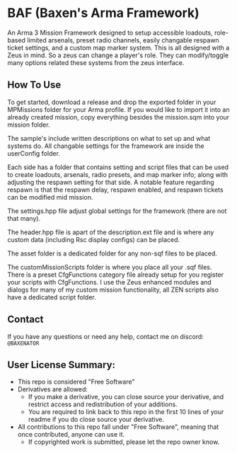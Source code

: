 
# BAF (Baxen's Arma Framework)

An Arma 3 Mission Framework designed to setup accessible loadouts, role-based limited arsenals, preset radio channels, easily changable respawn ticket settings, and a custom map marker system.
This is all designed with a Zeus in mind. So a zeus can change a player's role. They can modify/toggle many options related these systems from the zeus interface. 

## How To Use

To get started, download a release and drop the exported folder in your MPMissions folder for your Arma profile. If you would like to import it into an already created mission, copy everything besides the mission.sqm into your mission folder.

The sample's include written descriptions on what to set up and what systems do. All changable settings for the framework are inside the userConfig folder.

Each side has a folder that contains setting and script files that can be used to create loadouts, arsenals, radio presets, and map marker info; along with adjusting the respawn setting for that side.
A notable feature regarding respawn is that the respawn delay, respawn enabled, and respawn tickets can be modified mid mission.

The settings.hpp file adjust global settings for the framework (there are not that many).

The header.hpp file is apart of the description.ext file and is where any custom data (including Rsc display configs) can be placed.

The asset folder is a dedicated folder for any non-sqf files to be placed.

The customMissionScripts folder is where you place all your .sqf files. There is a preset CfgFunctions category file already setup for you register your scripts with CfgFunctions. I use the Zeus enhanced modules and dialogs for many of my custom mission functionality, all ZEN scripts also have a dedicated script folder.

## Contact

If you have any questions or need any help, contact me on discord: `@BAXENATOR`

## User License Summary:
* This repo is considered "Free Software"
* Derivatives are allowed:
  * If you make a derivative, you can close source your derivative, and restrict access and redistribution of your additions.
  * You are required to link back to this repo in the first 10 lines of your readme if you do close source your derivative.
* All contributions to this repo fall under "Free Software", meaning that once contributed, anyone can use it.
  * If copyrighted work is submitted, please let the repo owner know.
